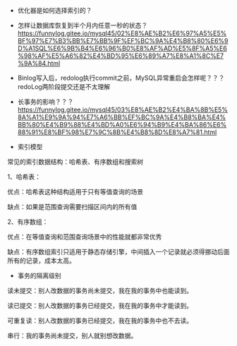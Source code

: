 
* 优化器是如何选择索引的？

* 怎样让数据库恢复到半个月内任意一秒的状态？
https://funnylog.gitee.io/mysql45/02%E8%AE%B2%E6%97%A5%E5%BF%97%E7%B3%BB%E7%BB%9F%EF%BC%9A%E4%B8%80%E6%9D%A1SQL%E6%9B%B4%E6%96%B0%E8%AF%AD%E5%8F%A5%E6%98%AF%E5%A6%82%E4%BD%95%E6%89%A7%E8%A1%8C%E7%9A%84.html

* Binlog写入后，redolog执行commit之前，MySQL异常重启会怎样呢？？？
redoLog两阶段提交还是不太理解

* 长事务的影响？？？
https://funnylog.gitee.io/mysql45/03%E8%AE%B2%E4%BA%8B%E5%8A%A1%E9%9A%94%E7%A6%BB%EF%BC%9A%E4%B8%BA%E4%BB%80%E4%B9%88%E4%BD%A0%E6%94%B9%E4%BA%86%E6%88%91%E8%BF%98%E7%9C%8B%E4%B8%8D%E8%A7%81.html

* 索引模型

常见的索引数据结构：哈希表、有序数组和搜索树

1、哈希表：

优点：哈希表这种结构适用于只有等值查询的场景

缺点：如果是范围查询需要扫描区间内的所有值

2、有序数组：

优点：在等值查询和范围查询场景中的性能就都非常优秀

缺点：有序数组索引只适用于静态存储引擎，中间插入一个记录就必须得挪动后面所有的记录，成本太高。

* 事务的隔离级别

读未提交：别人改数据的事务尚未提交，我在我的事务中也能读到。

读已提交：别人改数据的事务已经提交，我在我的事务中才能读到。

可重复读：别人改数据的事务已经提交，我在我的事务中也不去读。

串行：我的事务尚未提交，别人就别想改数据。

